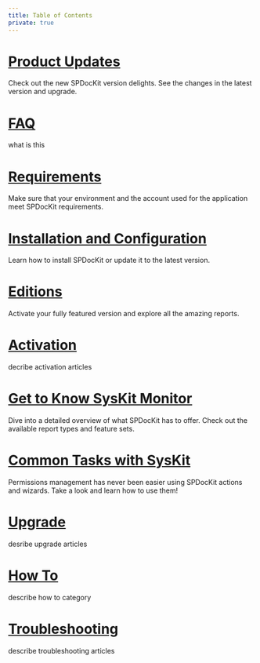```yaml
---
title: Table of Contents
private: true
---
```


# [Product Updates](product-updates.md)
Check out the new SPDocKit version delights. See the changes in the latest version and upgrade. 
# [FAQ](faq.md)
what is this
# [Requirements](requirements.md)
Make sure that your environment and the account used for the application meet SPDocKit requirements. 
# [Installation and Configuration](installation-configuration.md)
Learn how to install SPDocKit or update it to the latest version. 
# [Editions](editions.md)
Activate your fully featured version and explore all the amazing reports. 
# [Activation](activation.md)
decribe activation articles
# [Get to Know SysKit Monitor](get-to-know-syskit-monitor.md)
Dive into a detailed overview of what SPDocKit has to offer. Check out the available report types and feature sets. 
# [Common Tasks with SysKit](common-tasks.md)
Permissions management has never been easier using SPDocKit actions and wizards. Take a look and learn how to use them! 
# [Upgrade](upgrade.md)
desribe upgrade articles
# [How To](how-to.md)
describe how to category
# [Troubleshooting](troubleshooting.md)
describe troubleshooting articles
